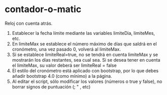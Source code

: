 # contador-o-matic
Reloj con cuenta atrás. 

1. Establecer la fecha límite mediante las variables limiteDia, limiteMes, etc.
2. En limiteMax se establece el número máximo de días que saldrá en el cronómetro, una vez pasado 0, volverá al limiteMax.
3. Si se establece limiteReal=true, no se tendrá en cuenta limiteMax y se mostrarán los días restantes, sea cual sea. Si se 
   desea tener en cuenta el limiteMax, su valor deberá ser limiteReal = false
4. El estilo del cronómetro está aplicado con bootstrap, por lo que debes añadir bootstrap 4.0 (como mínimo) a la página.
5. Al editar el script, sólo modificar los valores (números o true y false), no borrar signos de puntuación (; " , etc)  